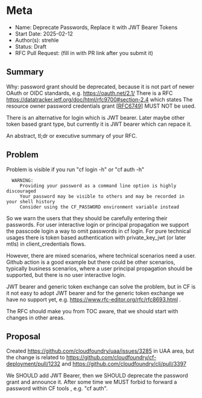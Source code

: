 # Meta
[meta]: #meta
- Name: Deprecate Passwords, Replace it with JWT Bearer Tokens
- Start Date: 2025-02-12
- Author(s): strehle
- Status: Draft 
- RFC Pull Request: (fill in with PR link after you submit it)


## Summary

Why: password grant should be deprecated, because it is not part of newer OAuth or OIDC standards, e.g. https://oauth.net/2.1/
There is a RFC https://datatracker.ietf.org/doc/html/rfc9700#section-2.4 which states
The resource owner password credentials grant [[RFC6749](https://datatracker.ietf.org/doc/html/rfc6749)] MUST NOT be used.

There is an alternative for login which is JWT bearer. Later maybe other token based grant type, but currently it is JWT bearer which can repace it.


An abstract, tl;dr or executive summary of your RFC.

## Problem

Problem is visible if you run "cf login -h" or "cf auth -h"

      WARNING:
         Providing your password as a command line option is highly discouraged
         Your password may be visible to others and may be recorded in your shell history
         Consider using the CF_PASSWORD environment variable instead

So we warn the users that they should be carefully entering their passwords.
For user interactive login or principal propagation we support the passcode login a way to omit passwords in cf login. For pure technical usages there is token based authentication with private_key_jwt (or later mtls) in client_credentials flows.

However, there are mixed scenarios, where technical scenarios need a user. Github action is a good example but there could be other scenarios, typically business scenarios, where a user principal propagation should be supported, but there is no user interactive login.

JWT bearer and generic token exchange can solve the problem, but in CF is it not easy to adopt JWT bearer and for the generic token exchange we have no support yet, e.g. https://www.rfc-editor.org/rfc/rfc8693.html .

The RFC should make you from TOC aware, that we should start with changes in other areas. 

## Proposal

Created https://github.com/cloudfoundry/uaa/issues/3285 in UAA area, but the change is related to 
https://github.com/cloudfoundry/cf-deployment/pull/1232
and 
https://github.com/cloudfoundry/cli/pull/3397

We SHOULD add JWT Bearer, then we SHOULD deprecate the password grant and announce it. After some time we MUST forbid to forward a password within CF tools , e.g. "cf auth".


